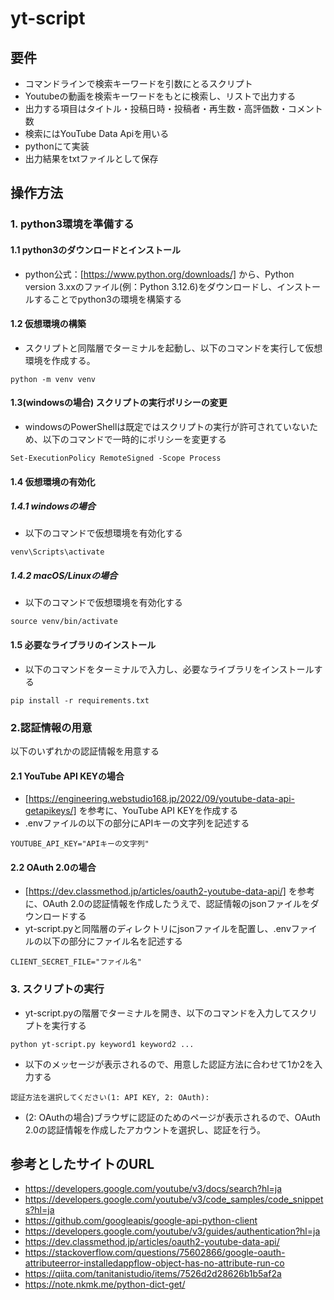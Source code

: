 # yt-script

## 要件
- コマンドラインで検索キーワードを引数にとるスクリプト
- Youtubeの動画を検索キーワードをもとに検索し、リストで出力する
- 出力する項目はタイトル・投稿日時・投稿者・再生数・高評価数・コメント数
- 検索にはYouTube Data Apiを用いる
- pythonにて実装
- 出力結果をtxtファイルとして保存

## 操作方法
### 1. python3環境を準備する
#### 1.1 python3のダウンロードとインストール
- python公式：[https://www.python.org/downloads/] から、Python version 3.xxのファイル(例：Python 3.12.6)をダウンロードし、インストールすることでpython3の環境を構築する
#### 1.2 仮想環境の構築
- スクリプトと同階層でターミナルを起動し、以下のコマンドを実行して仮想環境を作成する。
```
python -m venv venv
```
#### 1.3(windowsの場合) スクリプトの実行ポリシーの変更
- windowsのPowerShellは既定ではスクリプトの実行が許可されていないため、以下のコマンドで一時的にポリシーを変更する
```
Set-ExecutionPolicy RemoteSigned -Scope Process
```
#### 1.4 仮想環境の有効化
##### 1.4.1 windowsの場合
- 以下のコマンドで仮想環境を有効化する
```
venv\Scripts\activate
```
##### 1.4.2 macOS/Linuxの場合
- 以下のコマンドで仮想環境を有効化する
```
source venv/bin/activate
```
#### 1.5 必要なライブラリのインストール
- 以下のコマンドをターミナルで入力し、必要なライブラリをインストールする
```
pip install -r requirements.txt
```
### 2.認証情報の用意
以下のいずれかの認証情報を用意する
#### 2.1 YouTube API KEYの場合
- [https://engineering.webstudio168.jp/2022/09/youtube-data-api-getapikeys/] を参考に、YouTube API KEYを作成する
- .envファイルの以下の部分にAPIキーの文字列を記述する
```
YOUTUBE_API_KEY="APIキーの文字列"
```
#### 2.2 OAuth 2.0の場合
- [https://dev.classmethod.jp/articles/oauth2-youtube-data-api/] を参考に、OAuth 2.0の認証情報を作成したうえで、認証情報のjsonファイルをダウンロードする
- yt-script.pyと同階層のディレクトリにjsonファイルを配置し、.envファイルの以下の部分にファイル名を記述する
```
CLIENT_SECRET_FILE="ファイル名"
```

### 3. スクリプトの実行
- yt-script.pyの階層でターミナルを開き、以下のコマンドを入力してスクリプトを実行する
```
python yt-script.py keyword1 keyword2 ...
```
- 以下のメッセージが表示されるので、用意した認証方法に合わせて1か2を入力する
```
認証方法を選択してください(1: API KEY, 2: OAuth): 
```
- (2: OAuthの場合)ブラウザに認証のためのページが表示されるので、OAuth 2.0の認証情報を作成したアカウントを選択し、認証を行う。

## 参考としたサイトのURL
- https://developers.google.com/youtube/v3/docs/search?hl=ja
- https://developers.google.com/youtube/v3/code_samples/code_snippets?hl=ja
- https://github.com/googleapis/google-api-python-client
- https://developers.google.com/youtube/v3/guides/authentication?hl=ja
- https://dev.classmethod.jp/articles/oauth2-youtube-data-api/
- https://stackoverflow.com/questions/75602866/google-oauth-attributeerror-installedappflow-object-has-no-attribute-run-co
- https://qiita.com/tanitanistudio/items/7526d2d28626b1b5af2a
- https://note.nkmk.me/python-dict-get/
